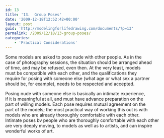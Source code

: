 ```yaml
---
id: 13
title: '13.  Group Poses'
date: '2009-12-18T12:52:42+00:00'
layout: post
guid: 'http://modelingforlifedrawing.com/documents/?p=13'
permalink: /2009/12/18/13-group-poses/
categories:
    - 'Practical Considerations'
---
```


Some models are asked to pose nude with other people. As in the  
case of photography sessions, the situation should be arranged ahead  
of time, and may be refused, even then. At the very least, models  
must be compatible with each other, and the qualifications they  
require for posing with someone else (what age or what sex a partner  
should be, for example), needs to be respected and accepted.

Posing nude with someone else is basically an intimate experience,  
if it is meaningful at all, and must have advance preparation on the  
part of willing models. Each pose requires mutual agreement on the  
part of the models; the most practical way of working this out is with  
models who are already thoroughly comfortable with each other.  
Intimate poses bv people who are thoroughly comfortable with each other  
are very deeply moving, to models as well as to artists, and can inspire  
wonderful works of art.